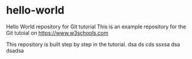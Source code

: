 # hello-world
Hello World repository for Git tutorial
This is an example repository for the Git tutoial on https://www.w3schools.com

This repository is built step by step in the tutorial.
dsa
ds
cds
ssxsa
dsa
dsadsa
